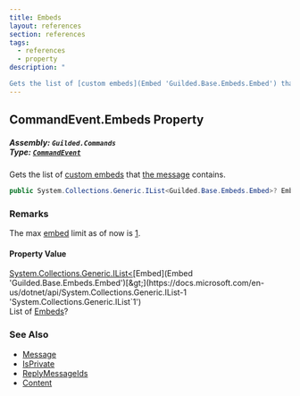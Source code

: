 ```yaml
---
title: Embeds
layout: references
section: references
tags:
  - references
  - property
description: "

Gets the list of [custom embeds](Embed 'Guilded.Base.Embeds.Embed') that [the message](Message 'Guilded.Base.Content.Message') contains."
---
```


## CommandEvent.Embeds Property
##### **Assembly:** `Guilded.Commands`<br/>**Type:** [`CommandEvent`](CommandEvent 'Guilded.Commands.CommandEvent')

Gets the list of [custom embeds](Embed 'Guilded.Base.Embeds.Embed') that [the message](Message 'Guilded.Base.Content.Message') contains.

```csharp
public System.Collections.Generic.IList<Guilded.Base.Embeds.Embed>? Embeds { get; }
```

### Remarks
  
The max [embed](Embed 'Guilded.Base.Embeds.Embed') limit as of now is [1](Message.EmbedLimit 'Guilded.Base.Content.Message.EmbedLimit').

#### Property Value
[System.Collections.Generic.IList&lt;](https://docs.microsoft.com/en-us/dotnet/api/System.Collections.Generic.IList-1 'System.Collections.Generic.IList`1')[Embed](Embed 'Guilded.Base.Embeds.Embed')[&gt;](https://docs.microsoft.com/en-us/dotnet/api/System.Collections.Generic.IList-1 'System.Collections.Generic.IList`1')  
List of [Embeds](Message.Embeds 'Guilded.Base.Content.Message.Embeds')?

### See Also
- [Message](Message 'Guilded.Base.Content.Message')
- [IsPrivate](Message.IsPrivate 'Guilded.Base.Content.Message.IsPrivate')
- [ReplyMessageIds](Message.ReplyMessageIds 'Guilded.Base.Content.Message.ReplyMessageIds')
- [Content](Message.Content 'Guilded.Base.Content.Message.Content')